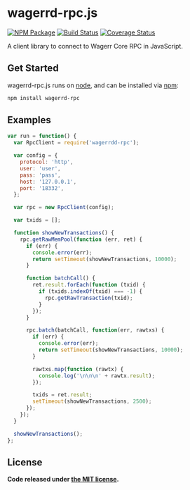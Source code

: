 wagerrd-rpc.js
===============

[![NPM Package](https://img.shields.io/npm/v/wagerrd-rpc.svg?style=flat-square)](https://www.npmjs.org/package/wagerrd-rpc)
[![Build Status](https://img.shields.io/travis/LooorTor/wagerrd-rpc.svg?branch=master&style=flat-square)](https://travis-ci.org/LooorTor/wagerrd-rpc)
[![Coverage Status](https://img.shields.io/coveralls/LooorTor/wagerrd-rpc.svg?style=flat-square)](https://coveralls.io/r/LooorTor/wagerrd-rpc?branch=master)

A client library to connect to Wagerr Core RPC in JavaScript.

## Get Started

wagerrd-rpc.js runs on [node](http://nodejs.org/), and can be installed via [npm](https://npmjs.org/):

```bash
npm install wagerrd-rpc
```

## Examples

```javascript
var run = function() {
  var RpcClient = require('wagerrdd-rpc');

  var config = {
    protocol: 'http',
    user: 'user',
    pass: 'pass',
    host: '127.0.0.1',
    port: '18332',
  };

  var rpc = new RpcClient(config);

  var txids = [];

  function showNewTransactions() {
    rpc.getRawMemPool(function (err, ret) {
      if (err) {
        console.error(err);
        return setTimeout(showNewTransactions, 10000);
      }

      function batchCall() {
        ret.result.forEach(function (txid) {
          if (txids.indexOf(txid) === -1) {
            rpc.getRawTransaction(txid);
          }
        });
      }

      rpc.batch(batchCall, function(err, rawtxs) {
        if (err) {
          console.error(err);
          return setTimeout(showNewTransactions, 10000);
        }

        rawtxs.map(function (rawtx) {
          console.log('\n\n\n' + rawtx.result);
        });

        txids = ret.result;
        setTimeout(showNewTransactions, 2500);
      });
    });
  }

  showNewTransactions();
};
```

## License

**Code released under [the MIT license](https://github.com/wagerrd/LooorTor/blob/master/LICENSE).**
